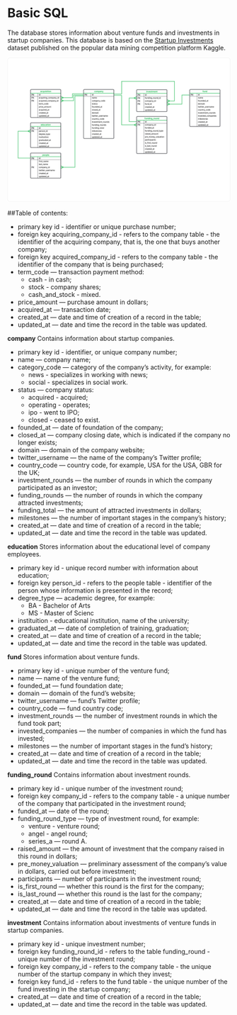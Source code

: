 # Basic SQL
The database stores information about venture funds and investments in startup companies. This database is based on the [Startup Investments](https://www.kaggle.com/datasets/justinas/startup-investments) dataset published on the popular data mining competition platform Kaggle.

![](1_Baza_dannykh_1673427255.png)

##Table of contents:

- primary key id - identifier or unique purchase number;
- foreign key acquiring_company_id - refers to the company table - the identifier of the acquiring company, that is, the one that buys another company;
- foreign key acquired_company_id - refers to the company table - the identifier of the company that is being purchased;
- term_code — transaction payment method:
	- cash - in cash;
	- stock - company shares;
	- cash_and_stock - mixed.
- price_amount — purchase amount in dollars;
- acquired_at — transaction date;
- created_at — date and time of creation of a record in the table;
- updated_at — date and time the record in the table was updated.

**company**
Contains information about startup companies.

- primary key id - identifier, or unique company number;
- name — company name;
- category_code — category of the company’s activity, for example:
	- news - specializes in working with news;
	- social - specializes in social work.
- status — company status:
	- acquired - acquired;
	- operating - operates;
	- ipo - went to IPO;
	- closed - ceased to exist.
- founded_at — date of foundation of the company;
- closed_at — company closing date, which is indicated if the company no longer exists;
- domain — domain of the company website;
- twitter_username — the name of the company’s Twitter profile;
- country_code — country code, for example, USA for the USA, GBR for the UK;
- investment_rounds — the number of rounds in which the company participated as an investor;
- funding_rounds — the number of rounds in which the company attracted investments;
- funding_total — the amount of attracted investments in dollars;
- milestones — the number of important stages in the company’s history;
- created_at — date and time of creation of a record in the table;
- updated_at — date and time the record in the table was updated.

**education**
Stores information about the educational level of company employees.

- primary key id - unique record number with information about education;
- foreign key person_id - refers to the people table - identifier of the person whose information is presented in the record;
- degree_type — academic degree, for example:
	- BA - Bachelor of Arts
	- MS - Master of Scienc
- instituition - educational institution, name of the university;
- graduated_at — date of completion of training, graduation;
- created_at — date and time of creation of a record in the table;
- updated_at — date and time the record in the table was updated.

**fund**
Stores information about venture funds.

- primary key id - unique number of the venture fund;
- name — name of the venture fund;
- founded_at — fund foundation date;
- domain — domain of the fund’s website;
- twitter_username — fund’s Twitter profile;
- country_code — fund country code;
- investment_rounds — the number of investment rounds in which the fund took part;
- invested_companies — the number of companies in which the fund has invested;
- milestones — the number of important stages in the fund’s history;
- created_at — date and time of creation of a record in the table;
- updated_at — date and time the record in the table was updated.

**funding_round**
Contains information about investment rounds.

- primary key id - unique number of the investment round;
- foreign key company_id - refers to the company table - a unique number of the company that participated in the investment round;
- funded_at — date of the round;
- funding_round_type — type of investment round, for example:
	- venture - venture round;
	- angel - angel round;
	- series_a — round A.
- raised_amount — the amount of investment that the company raised in this round in dollars;
- pre_money_valuation — preliminary assessment of the company’s value in dollars, carried out before investment;
- participants — number of participants in the investment round;
- is_first_round — whether this round is the first for the company;
- is_last_round — whether this round is the last for the company;
- created_at — date and time of creation of a record in the table;
- updated_at — date and time the record in the table was updated.

**investment**
Contains information about investments of venture funds in startup companies.

- primary key id - unique investment number;
- foreign key funding_round_id - refers to the table funding_round - unique number of the investment round;
- foreign key company_id - refers to the company table - the unique number of the startup company in which they invest;
- foreign key fund_id - refers to the fund table - the unique number of the fund investing in the startup company;
- created_at — date and time of creation of a record in the table;
- updated_at — date and time the record in the table was updated.